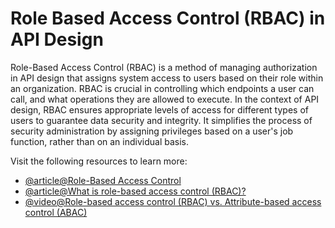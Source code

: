 # Role Based Access Control (RBAC) in API Design

Role-Based Access Control (RBAC) is a method of managing authorization in API design that assigns system access to users based on their role within an organization. RBAC is crucial in controlling which endpoints a user can call, and what operations they are allowed to execute. In the context of API design, RBAC ensures appropriate levels of access for different types of users to guarantee data security and integrity. It simplifies the process of security administration by assigning privileges based on a user's job function, rather than on an individual basis.

Visit the following resources to learn more:

- [@article@Role-Based Access Control](https://auth0.com/docs/manage-users/access-control/rbac)
- [@article@What is role-based access control (RBAC)?](https://www.redhat.com/en/topics/security/what-is-role-based-access-control)
- [@video@Role-based access control (RBAC) vs. Attribute-based access control (ABAC)](https://www.youtube.com/watch?v=rvZ35YW4t5k)